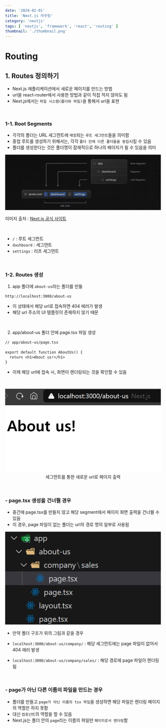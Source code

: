 ```yaml
---
date: '2024-02-01'
title: 'Next.js 라우팅'
category: 'nextjs'
tags: [ 'nextjs', 'framework', 'react', 'routing' ]
thumbnail: './thumbnail.png'
---
```


# Routing

## 1. Routes 정의하기

- Next.js 애플리케이션에서 새로운 페이지를 만드는 방법
- url을 react-router에서 사용한 방법과 같이 직접 적지 않아도 됨
- Next.js에서는 `파일 시스템(폴더와 파일)`을 통해서 url을 표현

<br>

### 1-1. Root Segments

- 각각의 폴더는 URL 세그먼트에 `매칭`되는 `루트 세그먼트`들을 의미함
- 중첩 루트를 생성하기 위해서는, 각각 `폴더 안에 다른 폴더들을 중첩`시킬 수 있음
- 폴더를 생성한다는 것은 폴더명이 잠재적으로 하나의 페이지가 될 수 있음을 의미

![Root Segments](Nextjs_Root_segments.png)

이미지 출처 : [Next.js 공식 사이트](https://nextjs.org/docs/app/building-your-application/routing)

<br/>

- `/` : 루트 세그먼트
- `dashboard` : 세그먼트
- `settings` : 리프 세그먼트

<br>

### 1-2. Routes 생성

1. app 폴더에 `about-us`라는 폴더를 만듦

```
http://localhost:3000/about-us
```

- 이 상태에서 해당 url로 접속하면 404 에러가 발생
- 해당 url 주소의 UI 템플릿이 존재하지 않기 때문

<br>

2. app/about-us 폴더 안에 page.tsx 파일 생성

```tsx
// app/about-us/page.tsx

export default function AboutUs() {
  return <h1>About us!</h1>
}
```

- 이제 해당 url에 접속 시, 화면이 렌더링되는 것을 확인할 수 있음

<br>

<p align="center">
    <img src="Nextjs_about_us_url.png" alt="Segment를 통한 새로운 url의 페이지"><br/>
    <span>세그먼트를 통한 새로운 url로 페이지 출력</span>
</p>

<br>

### - page.tsx 생성을 건너뛸 경우

- 중간에 page.tsx를 만들지 않고 해당 segment에서 페이지 화면 출력을 건너뛸 수 있음
- 이 경우, page 파일이 없는 폴더는 url의 경로 명의 일부로 사용됨

![폴더 구조](Nextjs_company_sales_file_system.png)

- 만약 폴더 구조가 위의 그림과 같을 경우

- `localhost:3000/about-us/company/` : 해당 세그먼트에는 page 파일이 없어서 404 에러 발생

- `localhost:3000/about-us/company/sales/` : 해당 경로에 page 파일이 렌더링 됨

<br>

### - page가 아닌 다른 이름의 파일을 만드는 경우

- 폴더를 만들고 `page가 아닌 이름의 tsx 파일`을 생성하면 해당 파일은 렌더링 페이지의 역할은 하지 못함
- 대신 `컴포넌트`의 역할을 할 수 있음
- Next.js는 폴더 안의 `page`라는 이름의 파일만 `페이지로서 렌더링`함

[//]: # (---)

[//]: # ()

[//]: # (## Source)

[//]: # ()

[//]: # (- [<>]&#40;<>&#41;)

